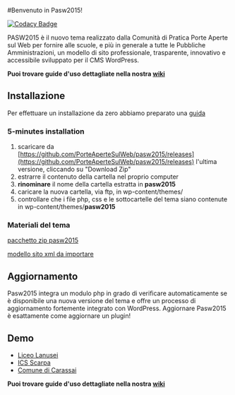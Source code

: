#Benvenuto in Pasw2015!

[![Codacy Badge](https://api.codacy.com/project/badge/Grade/e211735cd90348b28285945ec747c258)](https://www.codacy.com/app/milesimarco/pasw2015?utm_source=github.com&utm_medium=referral&utm_content=PorteAperteSulWeb/pasw2015&utm_campaign=badger)

PASW2015 è il nuovo tema realizzato dalla Comunità di Pratica Porte Aperte sul Web per fornire alle scuole, e più in generale a tutte le Pubbliche Amministrazioni, un modello di sito professionale, trasparente, innovativo e accessibile sviluppato per il CMS WordPress.

**Puoi trovare guide d'uso dettagliate nella nostra [wiki](https://github.com/PorteAperteSulWeb/pasw2015/wiki)**

## Installazione

Per effettuare un installazione da zero abbiamo preparato una [guida](https://github.com/PorteAperteSulWeb/pasw2015/wiki/Installazione-da-zero)

### 5-minutes installation

1. scaricare da [https://github.com/PorteAperteSulWeb/pasw2015/releases](https://github.com/PorteAperteSulWeb/pasw2015/releases) l'ultima versione, cliccando su "Download Zip"
2. estrarre il contenuto della cartella nel proprio computer
3. **rinominare** il nome della cartella estratta in **pasw2015**
4. caricare la nuova cartella, via ftp, in wp-content/themes/
5. controllare che i file php, css e le sottocartelle del tema siano contenute in wp-content/themes/**pasw2015**

### Materiali del tema

[pacchetto zip pasw2015](https://github.com/PorteAperteSulWeb/pasw2015/releases)

[modello sito xml da importare](https://drive.google.com/file/d/0ByESxbG5PXgWc0Ewa2RPank4azA/view?usp=sharing)

## Aggiornamento
Pasw2015 integra un modulo php in grado di verificare automaticamente se è disponibile una nuova versione del tema e offre un processo di aggiornamento fortemente integrato con WordPress. Aggiornare Pasw2015 è esattamente come aggiornare un plugin!

## Demo

- [Liceo Lanusei](http://www.liceolanusei.gov.it)
- [ICS Scarpa](http://www.icscarpa.gov.it)
- [Comune di Carassai](http://www.comune.carassai.ap.it)

**Puoi trovare guide d'uso dettagliate nella nostra [wiki](https://github.com/PorteAperteSulWeb/pasw2015/wiki)**

